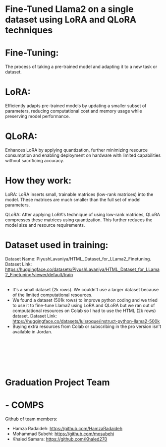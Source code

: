 # Fine-Tuned Llama2 on a single dataset using LoRA and QLoRA techniques


# Fine-Tuning:
The process of taking a pre-trained model and adapting it to a new task or dataset.

# LoRA:
Efficiently adapts pre-trained models by updating a smaller subset of parameters, reducing computational cost and memory usage while preserving model performance.

# QLoRA:
Enhances LoRA by applying quantization, further minimizing resource consumption and enabling deployment on hardware with limited capabilities without sacrificing accuracy.


# How they work:

LoRA: LoRA inserts small, trainable matrices (low-rank matrices) into the model. These matrices are much smaller than the full set of model parameters.

QLoRA: After applying LoRA's technique of using low-rank matrices, QLoRA compresses these matrices using quantization. This further reduces the model size and resource requirements.


# Dataset used in training:

Dataset Name: PiyushLavaniya/HTML_Dataset_for_LLama2_Finetuning.
Dataset Link: https://huggingface.co/datasets/PiyushLavaniya/HTML_Dataset_for_LLama2_Finetuning/viewer/default/train
</br>
</br>
- It's a small dataset (2k rows). We couldn't use a larger dataset because of the limited computational resources.
- We found a dataset (501k rows) to improve python coding and we tried to use it to fine-tune Llama2 using LoRA and QLoRA but we ran out of computational resources on Colab so I had to use the HTML (2k rows) dataset. Dataset Link: https://huggingface.co/datasets/luisroque/instruct-python-llama2-500k
- Buying extra resources from Colab or subscribing in the pro version isn't available in Jordan.


</br>
</br>
</br>
</br>
</br>

# Graduation Project Team
#    - COMPS

Github of team members:

- Hamza Radaideh: https://github.com/HamzaRadaideh
- Mohammad Subehi: https://github.com/mosubehi
- Khaled Samara: https://github.com/Khaled270

